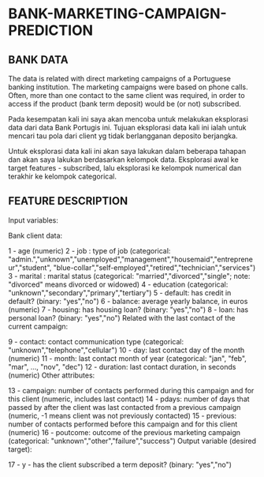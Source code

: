 # BANK-MARKETING-CAMPAIGN-PREDICTION

## BANK DATA
The data is related with direct marketing campaigns of a Portuguese banking institution.
The marketing campaigns were based on phone calls. Often, more than one contact to the same client was required, in order to access if the product (bank term deposit) would be (or not) subscribed.

Pada kesempatan kali ini saya akan mencoba untuk melakukan eksplorasi data dari data Bank Portugis ini.
Tujuan eksplorasi data kali ini ialah untuk mencari tau pola dari client yg tidak berlangganan deposito berjangka.

Untuk eksplorasi data kali ini akan saya lakukan dalam beberapa tahapan dan akan saya lakukan berdasarkan kelompok data.
Eksplorasi awal ke target features - subscribed, lalu eksplorasi ke kelompok numerical dan terakhir ke kelompok categorical.

## FEATURE DESCRIPTION
Input variables:

Bank client data:

1 - age (numeric)
2 - job : type of job (categorical: "admin.","unknown","unemployed","management","housemaid","entrepreneur","student",
                                   "blue-collar","self-employed","retired","technician","services") 
3 - marital : marital status (categorical: "married","divorced","single"; note: "divorced" means divorced or widowed)
4 - education (categorical: "unknown","secondary","primary","tertiary")
5 - default: has credit in default? (binary: "yes","no")
6 - balance: average yearly balance, in euros (numeric)
7 - housing: has housing loan? (binary: "yes","no")
8 - loan: has personal loan? (binary: "yes","no")
Related with the last contact of the current campaign:

9 - contact: contact communication type (categorical: "unknown","telephone","cellular")
10 - day: last contact day of the month (numeric)
11 - month: last contact month of year (categorical: "jan", "feb", "mar", ..., "nov", "dec")
12 - duration: last contact duration, in seconds (numeric)
Other attributes:

13 - campaign: number of contacts performed during this campaign and for this client (numeric, includes last contact)
14 - pdays: number of days that passed by after the client was last contacted from a previous campaign (numeric, -1 means client was not previously contacted)
15 - previous: number of contacts performed before this campaign and for this client (numeric)
16 - poutcome: outcome of the previous marketing campaign (categorical: "unknown","other","failure","success")
Output variable (desired target):

17 - y - has the client subscribed a term deposit? (binary: "yes","no")
